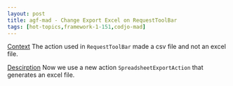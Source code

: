```yaml
---
layout: post
title: agf-mad - Change Export Excel on RequestToolBar
tags: [hot-topics,framework-1-151,codjo-mad]
---
```

<u>Context</u>
The action used in ```RequestToolBar``` made a csv file and not an excel file.

<u>Descirption</u>
Now we use a new action ```SpreadsheetExportAction``` that generates an excel file.